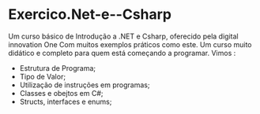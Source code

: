 # Exercico.Net-e--Csharp
Um curso básico de Introdução a .NET e Csharp, oferecido pela digital innovation One
Com muitos exemplos práticos como este. Um curso muito didático e completo para quem está começando a programar.
Vimos :
 - Estrutura de Programa;
 - Tipo de Valor;
 - Utilização de instruções em programas;
 - Classes e obejtos em C#;
 - Structs, interfaces e enums;
